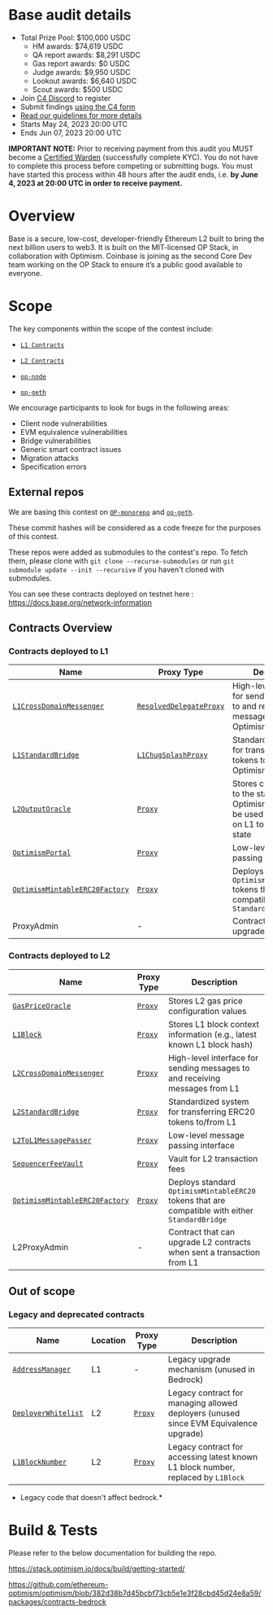 # Base audit details

- Total Prize Pool: $100,000 USDC 
  - HM awards: $74,619 USDC 
  - QA report awards: $8,291 USDC 
  - Gas report awards: $0 USDC 
  - Judge awards: $9,950 USDC 
  - Lookout awards: $6,640 USDC 
  - Scout awards: $500 USDC
- Join [C4 Discord](https://discord.gg/code4rena) to register
- Submit findings [using the C4 form](https://code4rena.com/contests/2023-05-base-contest/submit)
- [Read our guidelines for more details](https://docs.code4rena.com/roles/wardens)
- Starts May 24, 2023 20:00 UTC
- Ends Jun 07, 2023 20:00 UTC

**IMPORTANT NOTE:** Prior to receiving payment from this audit you MUST become a [Certified Warden](https://code4rena.com/certified-contributor-application/)  (successfully complete KYC). You do not have to complete this process before competing or submitting bugs. You must have started this process within 48 hours after the audit ends, i.e. **by June 4, 2023 at 20:00 UTC in order to receive payment.**

# Overview

Base is a secure, low-cost, developer-friendly Ethereum L2 built to bring the next billion users to web3.
It is built on the MIT-licensed OP Stack, in collaboration with Optimism. Coinbase is joining as the second Core Dev team working on the OP Stack to ensure it’s a public good available to everyone.

# Scope

The key components within the scope of the contest include:

- [`L1 Contracts`](https://github.com/ethereum-optimism/optimism/blob/382d38b7d45bcbf73cb5e1e3f28cbd45d24e8a59/packages/contracts-bedrock/contracts/L1)

- [`L2 Contracts`](https://github.com/ethereum-optimism/optimism/blob/382d38b7d45bcbf73cb5e1e3f28cbd45d24e8a59/packages/contracts-bedrock/contracts/L2)

- [`op-node`](https://github.com/ethereum-optimism/optimism/blob/382d38b7d45bcbf73cb5e1e3f28cbd45d24e8a59/op-node)

- [`op-geth`](https://github.com/ethereum-optimism/op-geth)

We encourage participants to look for bugs in the following areas:

- Client node vulnerabilities
- EVM equivalence vulnerabilities
- Bridge vulnerabilities
- Generic smart contract issues
- Migration attacks
- Specification errors

## External repos

We are basing this contest on [`OP-monorepo`](https://github.com/ethereum-optimism/optimism/commit/382d38b7d45bcbf73cb5e1e3f28cbd45d24e8a59) and [`op-geth`](https://github.com/ethereum-optimism/op-geth/commit/3fa9e812447af947c0208838453268a8ea33444b).

These commit hashes will be considered as a code freeze for the purposes of this contest.

These repos were added as submodules to the contest's repo. To fetch them, please clone with `git clone --recurse-submodules` or run `git submodule update --init --recursive` if you haven't cloned with submodules.

You can see these contracts deployed on testnet here : <https://docs.base.org/network-information>

## Contracts Overview

### Contracts deployed to L1

| Name                                                                                     | Proxy Type                                                              | Description                                                                                         |
| ---------------------------------------------------------------------------------------- | ----------------------------------------------------------------------- | --------------------------------------------------------------------------------------------------- |
| [`L1CrossDomainMessenger`](https://github.com/ethereum-optimism/optimism/blob/382d38b7d45bcbf73cb5e1e3f28cbd45d24e8a59/specs/messengers.md)                                    | [`ResolvedDelegateProxy`](https://github.com/ethereum-optimism/optimism/blob/382d38b7d45bcbf73cb5e1e3f28cbd45d24e8a59/packages/contracts-bedrock/contracts/legacy/ResolvedDelegateProxy.sol) | High-level interface for sending messages to and receiving messages from Optimism                   |
| [`L1StandardBridge`](https://github.com/ethereum-optimism/optimism/blob/382d38b7d45bcbf73cb5e1e3f28cbd45d24e8a59/specs/bridges.md)                                             | [`L1ChugSplashProxy`](https://github.com/ethereum-optimism/optimism/blob/382d38b7d45bcbf73cb5e1e3f28cbd45d24e8a59/packages/contracts-bedrock/contracts/legacy/L1ChugSplashProxy.sol)         | Standardized system for transfering ERC20 tokens to/from Optimism                                   |
| [`L2OutputOracle`](https://github.com/ethereum-optimism/optimism/blob/382d38b7d45bcbf73cb5e1e3f28cbd45d24e8a59/specs/proposals.md#l2-output-oracle-smart-contract)             | [`Proxy`](https://github.com/ethereum-optimism/optimism/blob/382d38b7d45bcbf73cb5e1e3f28cbd45d24e8a59/packages/contracts-bedrock/contracts/universal/Proxy.sol)                              | Stores commitments to the state of Optimism which can be used by contracts on L1 to access L2 state |
| [`OptimismPortal`](https://github.com/ethereum-optimism/optimism/blob/382d38b7d45bcbf73cb5e1e3f28cbd45d24e8a59/specs/deposits.md#deposit-contract)                             | [`Proxy`](https://github.com/ethereum-optimism/optimism/blob/382d38b7d45bcbf73cb5e1e3f28cbd45d24e8a59/packages/contracts-bedrock/contracts/universal/Proxy.sol)                              | Low-level message passing interface                                                                 |
| [`OptimismMintableERC20Factory`](https://github.com/ethereum-optimism/optimism/blob/382d38b7d45bcbf73cb5e1e3f28cbd45d24e8a59/specs/predeploys.md#optimismmintableerc20factory) | [`Proxy`](https://github.com/ethereum-optimism/optimism/blob/382d38b7d45bcbf73cb5e1e3f28cbd45d24e8a59/packages/contracts-bedrock/contracts/universal/Proxy.sol)                              | Deploys standard `OptimismMintableERC20` tokens that are compatible with either `StandardBridge`    |
| ProxyAdmin                                                         | -                                                                       | Contract that can upgrade L1 contracts                                                              |

### Contracts deployed to L2

| Name                                                                                     | Proxy Type                                 | Description                                                                                      |
| ---------------------------------------------------------------------------------------- | ------------------------------------------ | ------------------------------------------------------------------------------------------------ |
| [`GasPriceOracle`](https://github.com/ethereum-optimism/optimism/blob/382d38b7d45bcbf73cb5e1e3f28cbd45d24e8a59/specs/predeploys.md#ovm_gaspriceoracle)                         | [`Proxy`](https://github.com/ethereum-optimism/optimism/blob/382d38b7d45bcbf73cb5e1e3f28cbd45d24e8a59/packages/contracts-bedrock/contracts/universal/Proxy.sol) | Stores L2 gas price configuration values                                                         |
| [`L1Block`](https://github.com/ethereum-optimism/optimism/blob/382d38b7d45bcbf73cb5e1e3f28cbd45d24e8a59/specs/predeploys.md#l1block)                                           | [`Proxy`](https://github.com/ethereum-optimism/optimism/blob/382d38b7d45bcbf73cb5e1e3f28cbd45d24e8a59/packages/contracts-bedrock/contracts/universal/Proxy.sol) | Stores L1 block context information (e.g., latest known L1 block hash)                           |
| [`L2CrossDomainMessenger`](https://github.com/ethereum-optimism/optimism/blob/382d38b7d45bcbf73cb5e1e3f28cbd45d24e8a59/specs/predeploys.md#l2crossdomainmessenger)             | [`Proxy`](https://github.com/ethereum-optimism/optimism/blob/382d38b7d45bcbf73cb5e1e3f28cbd45d24e8a59/packages/contracts-bedrock/contracts/universal/Proxy.sol) | High-level interface for sending messages to and receiving messages from L1                      |
| [`L2StandardBridge`](https://github.com/ethereum-optimism/optimism/blob/382d38b7d45bcbf73cb5e1e3f28cbd45d24e8a59/specs/predeploys.md#l2standardbridge)                         | [`Proxy`](https://github.com/ethereum-optimism/optimism/blob/382d38b7d45bcbf73cb5e1e3f28cbd45d24e8a59/packages/contracts-bedrock/contracts/universal/Proxy.sol) | Standardized system for transferring ERC20 tokens to/from L1                                     |
| [`L2ToL1MessagePasser`](https://github.com/ethereum-optimism/optimism/blob/382d38b7d45bcbf73cb5e1e3f28cbd45d24e8a59/specs/predeploys.md#ovm_l2tol1messagepasser)               | [`Proxy`](https://github.com/ethereum-optimism/optimism/blob/382d38b7d45bcbf73cb5e1e3f28cbd45d24e8a59/packages/contracts-bedrock/contracts/universal/Proxy.sol) | Low-level message passing interface                                                              |
| [`SequencerFeeVault`](https://github.com/ethereum-optimism/optimism/blob/382d38b7d45bcbf73cb5e1e3f28cbd45d24e8a59/specs/predeploys.md#sequencerfeevault)                       | [`Proxy`](https://github.com/ethereum-optimism/optimism/blob/382d38b7d45bcbf73cb5e1e3f28cbd45d24e8a59/packages/contracts-bedrock/contracts/universal/Proxy.sol) | Vault for L2 transaction fees                                                                    |
| [`OptimismMintableERC20Factory`](https://github.com/ethereum-optimism/optimism/blob/382d38b7d45bcbf73cb5e1e3f28cbd45d24e8a59/specs/predeploys.md#optimismmintableerc20factory) | [`Proxy`](https://github.com/ethereum-optimism/optimism/blob/382d38b7d45bcbf73cb5e1e3f28cbd45d24e8a59/packages/contracts-bedrock/contracts/universal/Proxy.sol) | Deploys standard `OptimismMintableERC20` tokens that are compatible with either `StandardBridge` |
| L2ProxyAdmin                                                       | -                                          | Contract that can upgrade L2 contracts when sent a transaction from L1                           |

## Out of scope

### Legacy and deprecated contracts

| Name                                                            | Location | Proxy Type                                 | Description                                                                           |
| --------------------------------------------------------------- | -------- | ------------------------------------------ | ------------------------------------------------------------------------------------- |
| [`AddressManager`](https://github.com/ethereum-optimism/optimism/blob/382d38b7d45bcbf73cb5e1e3f28cbd45d24e8a59/packages/contracts-bedrock/contracts/legacy/AddressManager.sol)       | L1       | -                                          | Legacy upgrade mechanism (unused in Bedrock)                                          |
| [`DeployerWhitelist`](https://github.com/ethereum-optimism/optimism/blob/382d38b7d45bcbf73cb5e1e3f28cbd45d24e8a59/packages/contracts-bedrock/contracts/legacy/DeployerWhitelist.sol) | L2       | [`Proxy`](https://github.com/ethereum-optimism/optimism/blob/382d38b7d45bcbf73cb5e1e3f28cbd45d24e8a59/packages/contracts-bedrock/contracts/universal/Proxy.sol) | Legacy contract for managing allowed deployers (unused since EVM Equivalence upgrade) |
| [`L1BlockNumber`](https://github.com/ethereum-optimism/optimism/blob/382d38b7d45bcbf73cb5e1e3f28cbd45d24e8a59/packages/contracts-bedrock/contracts/legacy/L1BlockNumber.sol)         | L2       | [`Proxy`](https://github.com/ethereum-optimism/optimism/blob/382d38b7d45bcbf73cb5e1e3f28cbd45d24e8a59/packages/contracts-bedrock/contracts/universal/Proxy.sol) | Legacy contract for accessing latest known L1 block number, replaced by `L1Block`     |

- Legacy code that doesn't affect bedrock.*

# Build & Tests

Please refer to the below documentation for building the repo.

<https://stack.optimism.io/docs/build/getting-started/>

<https://github.com/ethereum-optimism/optimism/blob/382d38b7d45bcbf73cb5e1e3f28cbd45d24e8a59/packages/contracts-bedrock>
